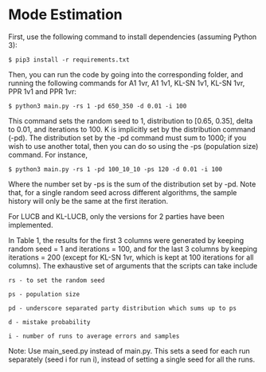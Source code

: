 # Mode Estimation

First, use the following command to install dependencies (assuming Python 3):
```
$ pip3 install -r requirements.txt
```
Then, you can run the code by going into the corresponding folder, and running the following commands for A1 1vr, A1 1v1, KL-SN 1v1, KL-SN 1vr, PPR 1v1 and PPR 1vr:
```
$ python3 main.py -rs 1 -pd 650_350 -d 0.01 -i 100
```
This command sets the random seed to 1, distribution to [0.65, 0.35], delta to 0.01, and iterations to 100. K is implicitly set by the distribution command (-pd). The distribution set by the -pd command must sum to 1000; if you wish to use another total, then you can do so using the -ps (population size) command. For instance,
```
$ python3 main.py -rs 1 -pd 100_10_10 -ps 120 -d 0.01 -i 100
```
Where the number set by -ps is the sum of the distribution set by -pd. Note that, for a single random seed across different algorithms, the sample history will only be the same at the first iteration.

For LUCB and KL-LUCB, only the versions for 2 parties have been implemented.

In Table 1, the results for the first 3 columns were generated by keeping random seed = 1 and iterations = 100, and for the last 3 columns by keeping iterations = 200 (except for KL-SN 1vr, which is kept at 100 iterations for all columns). The exhaustive set of arguments that the scripts can take include
```
rs - to set the random seed

ps - population size

pd - underscore separated party distribution which sums up to ps

d - mistake probability

i - number of runs to average errors and samples
```

Note: Use main_seed.py instead of main.py. This sets a seed for each run separately (seed i for run i), instead of setting a single seed for all the runs.
